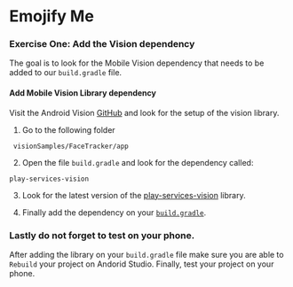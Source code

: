 # Emojify Me

### Exercise One: Add the Vision dependency

The goal is to look for the Mobile Vision dependency that needs to be
added to our `build.gradle` file.

#### Add Mobile Vision Library dependency
Visit the Android Vision [GitHub](https://github.com/googlesamples/android-vision)
and look for the setup of the vision library.

1. Go to the following folder

```
 visionSamples/FaceTracker/app
```

2. Open the file `build.gradle` and look for the dependency called:

```
play-services-vision
```

3. Look for the latest version of the
[play-services-vision](https://mvnrepository.com/artifact/com.google.android.gms/play-services-vision)
library.

4. Finally add the dependency on your
[`build.gradle`](https://github.com/encomp/codenext_emojify/blob/02-branch/app/build.gradle#L39).

### Lastly do not forget to test on your phone.
After adding the library on your `build.gradle` file make sure you are
able to `Rebuild` your project on Andorid Studio. Finally, test your
project on your phone.